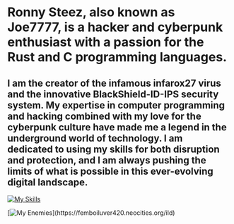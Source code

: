 # Ronny Steez, also known as Joe7777, is a hacker and cyberpunk enthusiast with a passion for the Rust and C programming languages. 
## I am the creator of the infamous infarox27 virus and the innovative BlackShield-ID-IPS security system. My expertise in computer programming and hacking combined with my love for the cyberpunk culture have made me a legend in the underground world of technology. I am dedicated to using my skills for both disruption and protection, and I am always pushing the limits of what is possible in this ever-evolving digital landscape.


[![My Skills](https://skillicons.dev/icons?i=js,javascript,html,css,blender,cpp,cs,discord,bots,firebase,django,linux,py,replit,rust,stackoverflow,unity,vim,vscode)](https://skillicons.dev)


[![My Enemies](https://skillicons.dev/icons?i=aws,cloudflare,discord,firebase,gcp,instagram,twitter,wordpress,,)](https://femboiluver420.neocities.org/ild)
